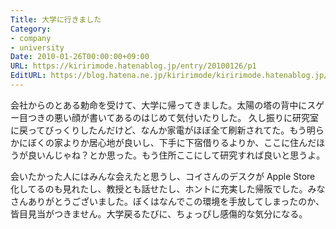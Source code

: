 ```yaml
---
Title: 大学に行きました
Category:
- company
- university
Date: 2010-01-26T00:00:00+09:00
URL: https://kiririmode.hatenablog.jp/entry/20100126/p1
EditURL: https://blog.hatena.ne.jp/kiririmode/kiririmode.hatenablog.jp/atom/entry/8454420450078212221
---
```



会社からのとある勅命を受けて、大学に帰ってきました。太陽の塔の背中にスゲー目つきの悪い顔が書いてあるのはじめて気付いたりした。
久し振りに研究室に戻ってびっくりしたんだけど、なんか家電がほぼ全て刷新されてた。もう明らかにぼくの家よりか居心地が良いし、下手に下宿借りるよりか、ここに住んだほうが良いんじゃね？とか思った。もう住所ここにして研究すれば良いと思うよ。

会いたかった人にはみんな会えたと思うし、コイさんのデスクが Apple Store 化してるのも見れたし、教授とも話せたし、ホントに充実した帰阪でした。みなさんありがとうございました。ぼくはなんでこの環境を手放してしまったのか、皆目見当がつきません。大学戻るたびに、ちょっぴし感傷的な気分になる。
